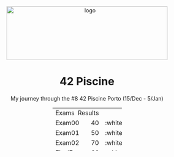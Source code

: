 <div align='center'>

<img src=https://www.42network.org/wp-content/uploads/2022/01/42-Porto-420x140.jpg alt="logo" width="420" height="140" />

<h1>42 Piscine</h1>
<p>My journey through the #8 42 Piscine Porto (15/Dec - 5/Jan)</p>
</div>

<div align='center'>
  <table style="width: 181px; height: 112px;">
    <tbody>
      <tr>
        <td style="width: 180px;" colspan="3">Exams&nbsp;&nbsp;Results</td>
      </tr>
      <tr>
        <td style="width: 91.4531px;">Exam00</td>
        <td style="width: 88.5469px;">40</td>
        <td style="width: 88.5469px;">:white_check_mark:</td>
      </tr>
      <tr>
        <td style="width: 91.4531px;">Exam01</td>
        <td style="width: 88.5469px;">50</td>
        <td style="width: 88.5469px;">:white_check_mark:</td>
      </tr>
      <tr>
        <td style="width: 91.4531px;">Exam02</td>
        <td style="width: 88.5469px;">70</td>
        <td style="width: 88.5469px;">:white_check_mark:</td>
      </tr>
      <tr>
        <td style="width: 91.4531px;">FinalExam</td>
        <td style="width: 88.5469px;">66</td>
        <td style="width: 88.5469px;">:white_check_mark:</td>
      </tr>
    </tbody>
  </table>
</div>
